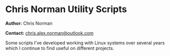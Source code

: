 # Chris Norman Utility Scripts

**Author:** Chris Norman

**Contact:** chris.alex.norman@outlook.com

Some scripts I've developed working with Linux systems over several years which I continue to find useful on different projects.